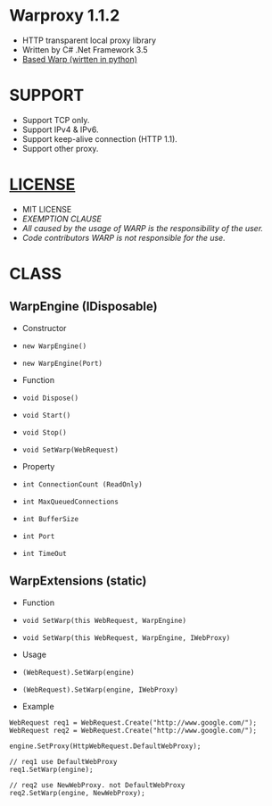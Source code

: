 # Warproxy 1.1.2
* HTTP transparent local proxy library
* Written by C# .Net Framework 3.5
* [Based Warp (wirtten in python)](https://github.com/devunt/warp)


# SUPPORT
* Support TCP only.
* Support IPv4 & IPv6.
* Support keep-alive connection (HTTP 1.1).
* Support other proxy.


# [LICENSE](/LICENSE)
* MIT LICENSE
* *EXEMPTION CLAUSE*
 * *All caused by the usage of WARP is the responsibility of the user.*
 * *Code contributors WARP is not responsible for the use.*


# CLASS
## WarpEngine (IDisposable)
* Constructor
 * `new WarpEngine()`
 * `new WarpEngine(Port)`


* Function
 * `void Dispose()`
 * `void Start()`
 * `void Stop()`
 * `void SetWarp(WebRequest)`


* Property
 * `int ConnectionCount (ReadOnly)`
 * `int MaxQueuedConnections`
 * `int BufferSize`
 * `int Port`
 * `int TimeOut`


## WarpExtensions (static)
* Function
 * `void SetWarp(this WebRequest, WarpEngine)`
 * `void SetWarp(this WebRequest, WarpEngine, IWebProxy)`


* Usage
 * `(WebRequest).SetWarp(engine)`
 * `(WebRequest).SetWarp(engine, IWebProxy)`


* Example
 ```
 WebRequest req1 = WebRequest.Create("http://www.google.com/");
 WebRequest req2 = WebRequest.Create("http://www.google.com/");
 
 engine.SetProxy(HttpWebRequest.DefaultWebProxy);
 
 // req1 use DefaultWebProxy
 req1.SetWarp(engine);
 
 // req2 use NewWebProxy. not DefaultWebProxy
 req2.SetWarp(engine, NewWebProxy);
 ```